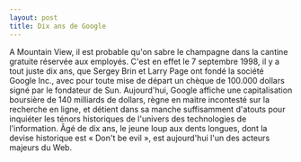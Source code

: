 ```yaml
---
layout: post
title: Dix ans de Google
---
```


A Mountain View, il est probable qu'on sabre le champagne dans la cantine gratuite réservée aux employés. C'est en effet le 7 septembre 1998, il y a tout juste dix ans, que Sergey Brin et Larry Page ont fondé la société Google Inc., avec pour toute mise de départ un chèque de 100.000 dollars signé par le fondateur de Sun. Aujourd'hui, Google affiche une capitalisation boursière de 140 milliards de dollars, règne en maitre incontesté sur la recherche en ligne, et détient dans sa manche suffisamment d'atouts pour inquiéter les ténors historiques de l'univers des technologies de l'information. Âgé de dix ans, le jeune loup aux dents longues, dont la devise historique est « Don't be evil », est aujourd'hui l'un des acteurs majeurs du Web.